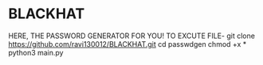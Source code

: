 # BLACKHAT
HERE, THE PASSWORD GENERATOR FOR YOU!
TO EXCUTE FILE-
git clone https://github.com/ravi130012/BLACKHAT.git
cd passwdgen
chmod +x *
python3 main.py
